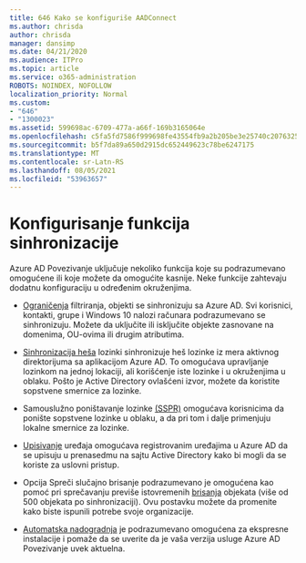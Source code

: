 ```yaml
---
title: 646 Kako se konfiguriše AADConnect
ms.author: chrisda
author: chrisda
manager: dansimp
ms.date: 04/21/2020
ms.audience: ITPro
ms.topic: article
ms.service: o365-administration
ROBOTS: NOINDEX, NOFOLLOW
localization_priority: Normal
ms.custom:
- "646"
- "1300023"
ms.assetid: 599698ac-6709-477a-a66f-169b3165064e
ms.openlocfilehash: c5fa5fd7586f999698fe43554fb9a2b205be3e25740c20763254a38d41297e0c
ms.sourcegitcommit: b5f7da89a650d2915dc652449623c78be6247175
ms.translationtype: MT
ms.contentlocale: sr-Latn-RS
ms.lasthandoff: 08/05/2021
ms.locfileid: "53963657"
---
```

# <a name="configure-sync-features"></a>Konfigurisanje funkcija sinhronizacije

Azure AD Povezivanje uključuje nekoliko funkcija koje su podrazumevano omogućene ili koje možete da omogućite kasnije. Neke funkcije zahtevaju dodatnu konfiguraciju u određenim okruženjima.

- [Ograničenja](https://docs.microsoft.com/azure/active-directory/connect/active-directory-aadconnectsync-configure-filtering) filtriranja, objekti se sinhronizuju sa Azure AD. Svi korisnici, kontakti, grupe i Windows 10 nalozi računara podrazumevano se sinhronizuju. Možete da uključite ili isključite objekte zasnovane na domenima, OU-ovima ili drugim atributima.

- [Sinhronizacija heša](https://docs.microsoft.com/azure/active-directory/connect/active-directory-aadconnectsync-implement-password-hash-synchronization) lozinki sinhronizuje heš lozinke iz mera aktivnog direktorijuma sa aplikacijom Azure AD. To omogućava upravljanje lozinkom na jednoj lokaciji, ali korišćenje iste lozinke i u okruženjima u oblaku. Pošto je Active Directory ovlašćeni izvor, možete da koristite sopstvene smernice za lozinke.

- Samouslužno poništavanje lozinke [(SSPR)](https://docs.microsoft.com/azure/active-directory/authentication/quickstart-sspr) omogućava korisnicima da ponište sopstvene lozinke u oblaku, a da pri tom i dalje primenjuju lokalne smernice za lozinke.

- [Upisivanje](https://docs.microsoft.com/azure/active-directory/connect/active-directory-aadconnect-feature-device-writeback) uređaja omogućava registrovanim uređajima u Azure AD da se upisuju u prenasedmu na sajtu Active Directory kako bi mogli da se koriste za uslovni pristup.

- Opcija Spreči slučajno brisanje podrazumevano je omogućena kao pomoć pri sprečavanju previše istovremenih [brisanja](https://docs.microsoft.com/azure/active-directory/connect/active-directory-aadconnectsync-feature-prevent-accidental-deletes) objekata (više od 500 objekata po sinhronizaciji). Ovu postavku možete da promenite kako biste ispunili potrebe svoje organizacije.

- [Automatska nadogradnja](https://docs.microsoft.com/azure/active-directory/connect/active-directory-aadconnect-feature-automatic-upgrade) je podrazumevano omogućena za ekspresne instalacije i pomaže da se uverite da je vaša verzija usluge Azure AD Povezivanje uvek aktuelna.
